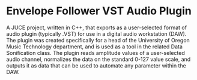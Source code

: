 # Envelope Follower VST Audio Plugin
A JUCE project, written in C++, that exports as a user-selected format of audio plugin (typically .VST) for use in a digital audio workstation (DAW). The plugin was created specifically for a head of the University of Oregon Music Technology department, and is used as a tool in the related Data Sonification class. The plugin reads amplitude values of a user-selected audio channel, normalizes the data on the standard 0-127 value scale, and outputs it as data that can be used to automate any parameter within the DAW.
